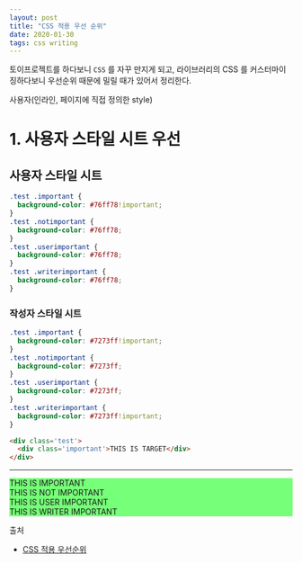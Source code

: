 ```yaml
---
layout: post
title: "CSS 적용 우선 순위"
date: 2020-01-30
tags: css writing
---
```


<link rel="stylesheet" type="text/css" href="{{ site.url }}/assets/css/2020-01-30-css-apply-priority.css" />

토이프로젝트를 하다보니 `CSS` 를 자꾸 만지게 되고, 라이브러리의 CSS 를 커스터마이징하다보니 우선순위 때문에 밀릴 때가 있어서 정리한다.

사용자(인라인, 페이지에 직접 정의한 style)
# 1. 사용자 스타일 시트 우선

## 사용자 스타일 시트
``` css
.test .important {
  background-color: #76ff78!important;
}
.test .notimportant {
  background-color: #76ff78;
}
.test .userimportant {
  background-color: #76ff78;
}
.test .writerimportant {
  background-color: #76ff78;
}
```

### 작성자 스타일 시트
``` css
.test .important {
  background-color: #7273ff!important;
}
.test .notimportant {
  background-color: #7273ff;
}
.test .userimportant {
  background-color: #7273ff;
}
.test .writerimportant {
  background-color: #7273ff!important;
}

```

``` html
<div class='test'>
  <div class='important'>THIS IS TARGET</div>
</div>
```
---

<style>
.test .important {
  background-color: #76ff78!important;
}
.test .notimportant {
  background-color: #76ff78;
}
.test .userimportant {
  background-color: #76ff78!important;
}
.test .writerimportant {
  background-color: #76ff78;
}
</style>

<div class='test'>
  <div class='important'>THIS IS IMPORTANT</div>
  <div class='notimportant'>THIS IS NOT IMPORTANT</div>
  <div class='userimportant'>THIS IS USER IMPORTANT</div>
  <div class='writerimportant'>THIS IS WRITER IMPORTANT</div>
</div>

출처
- [CSS 적용 우선순위](https://opentutorials.org/module/484/4149)
